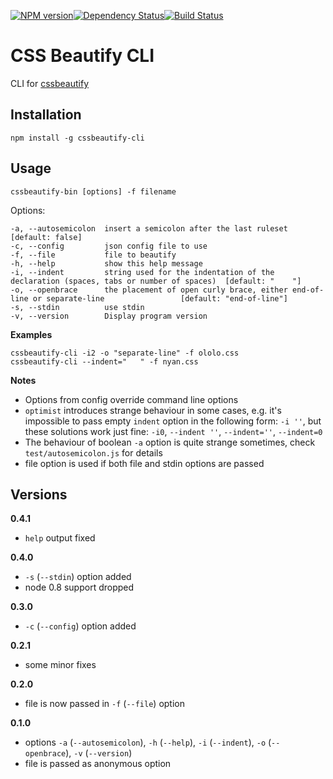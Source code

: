 [![NPM version](https://badge.fury.io/js/cssbeautify-cli.png)](http://badge.fury.io/js/cssbeautify-cli)[![Dependency Status](https://gemnasium.com/Saunalol/cssbeautify-cli.png)](https://gemnasium.com/Saunalol/cssbeautify-cli)[![Build Status](https://travis-ci.org/Saunalol/cssbeautify-cli.png?branch=master)](https://travis-ci.org/Saunalol/cssbeautify-cli)
# CSS Beautify CLI #

CLI for [cssbeautify](https://github.com/senchalabs/cssbeautify)

## Installation

    npm install -g cssbeautify-cli

## Usage ##

    cssbeautify-bin [options] -f filename

Options:
```
-a, --autosemicolon  insert a semicolon after the last ruleset                                              [default: false]
-c, --config         json config file to use
-f, --file           file to beautify
-h, --help           show this help message
-i, --indent         string used for the indentation of the declaration (spaces, tabs or number of spaces)  [default: "    "]
-o, --openbrace      the placement of open curly brace, either end-of-line or separate-line                 [default: "end-of-line"]
-s, --stdin          use stdin
-v, --version        Display program version
```

__Examples__
```
cssbeautify-cli -i2 -o "separate-line" -f ololo.css
cssbeautify-cli --indent="   " -f nyan.css
```

__Notes__
- Options from config override command line options
- `optimist` introduces strange behaviour in some cases, e.g.
it's impossible to pass empty `indent` option in the following form: `-i ''`,
but these solutions work just fine: `-i0`, `--indent ''`, `--indent=''`, `--indent=0`
- The behaviour of boolean `-a` option is quite strange sometimes, check `test/autosemicolon.js` for
details
- file option is used if both file and stdin options are passed


## Versions
**0.4.1**
 * `help` output fixed

**0.4.0**
 * `-s` (`--stdin`) option added
 * node 0.8 support dropped

**0.3.0**
 * `-c` (`--config`) option added

**0.2.1**
 * some minor fixes

**0.2.0**
 * file is now passed in `-f` (`--file`) option

**0.1.0**
 * options `-a` (`--autosemicolon`), `-h` (`--help`), `-i` (`--indent`), `-o` (`--openbrace`), `-v` (`--version`)
 * file is passed as anonymous option
